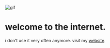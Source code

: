 ![gif](https://media.giphy.com/media/SZUnyVdIDAEQU/giphy.gif)

# welcome to the internet.

i don't use it very often anymore.
visit my [website](https://ocullect.ga).
